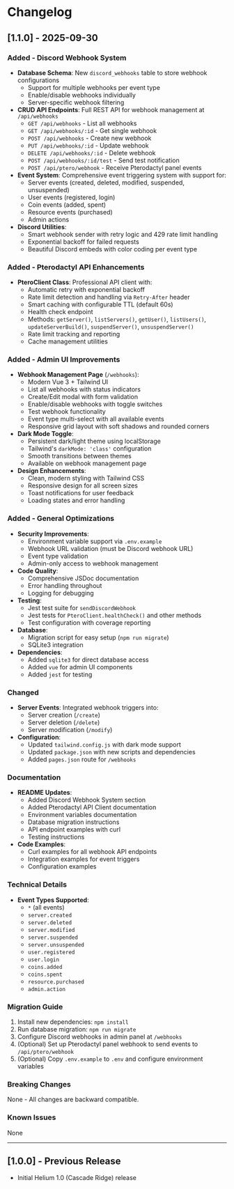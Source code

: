 # Changelog

## [1.1.0] - 2025-09-30

### Added - Discord Webhook System
- **Database Schema**: New `discord_webhooks` table to store webhook configurations
  - Support for multiple webhooks per event type
  - Enable/disable webhooks individually
  - Server-specific webhook filtering
- **CRUD API Endpoints**: Full REST API for webhook management at `/api/webhooks`
  - `GET /api/webhooks` - List all webhooks
  - `GET /api/webhooks/:id` - Get single webhook
  - `POST /api/webhooks` - Create new webhook
  - `PUT /api/webhooks/:id` - Update webhook
  - `DELETE /api/webhooks/:id` - Delete webhook
  - `POST /api/webhooks/:id/test` - Send test notification
  - `POST /api/ptero/webhook` - Receive Pterodactyl panel events
- **Event System**: Comprehensive event triggering system with support for:
  - Server events (created, deleted, modified, suspended, unsuspended)
  - User events (registered, login)
  - Coin events (added, spent)
  - Resource events (purchased)
  - Admin actions
- **Discord Utilities**: 
  - Smart webhook sender with retry logic and 429 rate limit handling
  - Exponential backoff for failed requests
  - Beautiful Discord embeds with color coding per event type

### Added - Pterodactyl API Enhancements
- **PteroClient Class**: Professional API client with:
  - Automatic retry with exponential backoff
  - Rate limit detection and handling via `Retry-After` header
  - Smart caching with configurable TTL (default 60s)
  - Health check endpoint
  - Methods: `getServer()`, `listServers()`, `getUser()`, `listUsers()`, `updateServerBuild()`, `suspendServer()`, `unsuspendServer()`
  - Rate limit tracking and reporting
  - Cache management utilities

### Added - Admin UI Improvements
- **Webhook Management Page** (`/webhooks`):
  - Modern Vue 3 + Tailwind UI
  - List all webhooks with status indicators
  - Create/Edit modal with form validation
  - Enable/disable webhooks with toggle switches
  - Test webhook functionality
  - Event type multi-select with all available events
  - Responsive grid layout with soft shadows and rounded corners
- **Dark Mode Toggle**:
  - Persistent dark/light theme using localStorage
  - Tailwind's `darkMode: 'class'` configuration
  - Smooth transitions between themes
  - Available on webhook management page
- **Design Enhancements**:
  - Clean, modern styling with Tailwind CSS
  - Responsive design for all screen sizes
  - Toast notifications for user feedback
  - Loading states and error handling

### Added - General Optimizations
- **Security Improvements**:
  - Environment variable support via `.env.example`
  - Webhook URL validation (must be Discord webhook URL)
  - Event type validation
  - Admin-only access to webhook management
- **Code Quality**:
  - Comprehensive JSDoc documentation
  - Error handling throughout
  - Logging for debugging
- **Testing**:
  - Jest test suite for `sendDiscordWebhook`
  - Jest tests for `PteroClient.healthCheck()` and other methods
  - Test configuration with coverage reporting
- **Database**:
  - Migration script for easy setup (`npm run migrate`)
  - SQLite3 integration
- **Dependencies**:
  - Added `sqlite3` for direct database access
  - Added `vue` for admin UI components
  - Added `jest` for testing

### Changed
- **Server Events**: Integrated webhook triggers into:
  - Server creation (`/create`)
  - Server deletion (`/delete`)
  - Server modification (`/modify`)
- **Configuration**:
  - Updated `tailwind.config.js` with dark mode support
  - Updated `package.json` with new scripts and dependencies
  - Added `pages.json` route for `/webhooks`

### Documentation
- **README Updates**:
  - Added Discord Webhook System section
  - Added Pterodactyl API Client documentation
  - Environment variables documentation
  - Database migration instructions
  - API endpoint examples with curl
  - Testing instructions
- **Code Examples**:
  - Curl examples for all webhook API endpoints
  - Integration examples for event triggers
  - Configuration examples

### Technical Details
- **Event Types Supported**:
  - `*` (all events)
  - `server.created`
  - `server.deleted`
  - `server.modified`
  - `server.suspended`
  - `server.unsuspended`
  - `user.registered`
  - `user.login`
  - `coins.added`
  - `coins.spent`
  - `resource.purchased`
  - `admin.action`

### Migration Guide
1. Install new dependencies: `npm install`
2. Run database migration: `npm run migrate`
3. Configure Discord webhooks in admin panel at `/webhooks`
4. (Optional) Set up Pterodactyl panel webhook to send events to `/api/ptero/webhook`
5. (Optional) Copy `.env.example` to `.env` and configure environment variables

### Breaking Changes
None - All changes are backward compatible.

### Known Issues
None

---

## [1.0.0] - Previous Release
- Initial Helium 1.0 (Cascade Ridge) release
